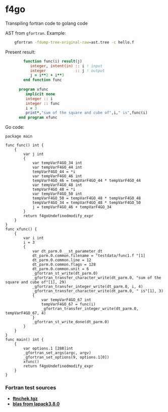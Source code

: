 # f4go

Transpiling fortran code to golang code

AST from `gfortran`. Example:
```bash
	gfortran -fdump-tree-original-raw=ast.tree -c hello.f
```

Present result:
```fortran
        function func(i) result(j)
           integer, intent(in) :: i ! input
           integer             :: j ! output
           j = i**2 + i**3
        end function func
      
      program xfunc
         implicit none
         integer :: i
         integer :: func
         i = 3
         print*,"sum of the square and cube of",i," is",func(i)
      end program xfunc
```

Go code:

```golang
package main

func func() int {
	{
		var j int
		{
			var tempVarF4GO_34 int
			var tempVarF4GO_44 int
			tempVarF4GO_44 = *i
			var tempVarF4GO_46 int
			tempVarF4GO_46 = tempVarF4GO_44 * tempVarF4GO_44
			var tempVarF4GO_48 int
			tempVarF4GO_48 = *i
			var tempVarF4GO_50 int
			tempVarF4GO_50 = tempVarF4GO_48 * tempVarF4GO_48
			tempVarF4GO_34 = tempVarF4GO_48 * tempVarF4GO_50
			j = tempVarF4GO_46 + tempVarF4GO_34
		}
		return f4goUndefinedmodify_expr
	}
}
func xfunc() {
	{
		var i int
		i = 3
		{
			var dt_parm.0 __st_parameter_dt
			dt_parm.0.common.filename = "testdata/func1.f "[1]
			dt_parm.0.common.line = 12
			dt_parm.0.common.flags = 128
			dt_parm.0.common.unit = 6
			_gfortran_st_write(dt_parm.0)
			_gfortran_transfer_character_write(dt_parm.0, "sum of the square and cube of"[1], 29)
			_gfortran_transfer_integer_write(dt_parm.0, i, 4)
			_gfortran_transfer_character_write(dt_parm.0, " is"[1], 3)
			{
				var tempVarF4GO_67 int
				tempVarF4GO_67 = func(i)
				_gfortran_transfer_integer_write(dt_parm.0, tempVarF4GO_67, 4)
			}
			_gfortran_st_write_done(dt_parm.0)
		}
	}
}
func main() int {
	{
		var options.1 [288]int
		_gfortran_set_args(argc, argv)
		_gfortran_set_options(9, options.1[0])
		xfunc()
		return f4goUndefinedmodify_expr
	}
}
```


### Fortran test sources

* [**ftnchek.tgz**](http://netlib.org/fortran/index.html)
* [**blas from lapack3.8.0**](http://netlib.org/lapack/index.html)
